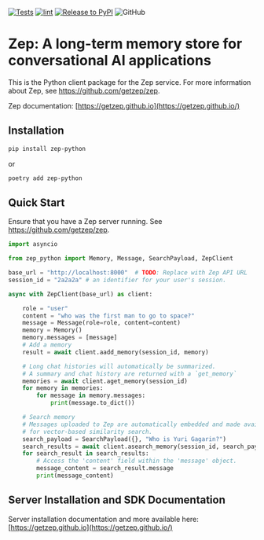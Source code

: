 [![Tests](https://github.com/getzep/zep-python/actions/workflows/test.yml/badge.svg)](https://github.com/getzep/zep-python/actions/workflows/test.yml) [![lint](https://github.com/getzep/zep-python/actions/workflows/lint.yml/badge.svg)](https://github.com/getzep/zep-python/actions/workflows/lint.yml) [![Release to PyPI](https://github.com/getzep/zep-python/actions/workflows/release.yml/badge.svg)](https://github.com/getzep/zep-python/actions/workflows/release.yml) ![GitHub](https://img.shields.io/github/license/getzep/zep-python?color=blue)

# Zep: A long-term memory store for conversational AI applications

This is the Python client package for the Zep service. For more information about Zep, see https://github.com/getzep/zep.

Zep documentation: [https://getzep.github.io](https://getzep.github.io/)

## Installation

```bash
pip install zep-python
```

or

```bash
poetry add zep-python
```

## Quick Start

Ensure that you have a Zep server running. See https://github.com/getzep/zep.

```python
import asyncio

from zep_python import Memory, Message, SearchPayload, ZepClient

base_url = "http://localhost:8000"  # TODO: Replace with Zep API URL
session_id = "2a2a2a" # an identifier for your user's session.

async with ZepClient(base_url) as client:

    role = "user"
    content = "who was the first man to go to space?"
    message = Message(role=role, content=content)
    memory = Memory()
    memory.messages = [message]
    # Add a memory
    result = await client.aadd_memory(session_id, memory)

    # Long chat histories will automatically be summarized.
    # A summary and chat history are returned with a `get_memory`
    memories = await client.aget_memory(session_id)
    for memory in memories:
        for message in memory.messages:
            print(message.to_dict())

    # Search memory
    # Messages uploaded to Zep are automatically embedded and made available
    # for vector-based similarity search.
    search_payload = SearchPayload({}, "Who is Yuri Gagarin?")
    search_results = await client.asearch_memory(session_id, search_payload)
    for search_result in search_results:
        # Access the 'content' field within the 'message' object.
        message_content = search_result.message
        print(message_content)
```

## Server Installation and SDK Documentation

Server installation documentation and more available here: [https://getzep.github.io](https://getzep.github.io/)
